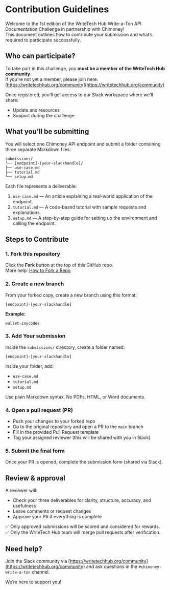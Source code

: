 # Contribution Guidelines

Welcome to the 1st edition of the WriteTech Hub Write-a-Ton API Documentation Challenge in partnership with Chimoney!  
This document outlines how to contribute your submission and what’s required to participate successfully.

## Who can participate?

To take part in this challenge, you **must be a member of the WriteTech Hub community**.  
If you're not yet a member, please join here: [https://writetechhub.org/community](https://writetechhub.org/community)

Once registered, you’ll get access to our Slack workspace where we’ll share:
- Update and resources
- Support during the challenge

## What you’ll be submitting

You will select one Chimoney API endpoint and submit a folder containing three separate Markdown files:

```
submissions/
└── [endpoint]-[your-slackhandle]/
├── use-case.md
├── tutorial.md
└── setup.md
```

Each file represents a deliverable:

1. `use-case.md` — An article explaining a real-world application of the endpoint.
2. `tutorial.md` — A code-based tutorial with sample requests and explanations.
3. `setup.md` — A step-by-step guide for setting up the environment and calling the endpoint.

## Steps to Contribute

### 1. Fork this repository

Click the **Fork** button at the top of this GitHub repo.  
More help: [How to Fork a Repo](https://docs.github.com/en/get-started/quickstart/fork-a-repo)

### 2. Create a new branch

From your forked copy, create a new branch using this format:

`[endpoint]-[your-slackhandle]`

**Example:**  

`wallet-zaycodes`

### 3. Add Your submission

Inside the `submissions/` directory, create a folder named:  

`[endpoint]-[your-slackhandle]`

Inside your folder, add:

- `use-case.md`
- `tutorial.md`
- `setup.md`

Use plain Markdown syntax. No PDFs, HTML, or Word documents.

### 4. Open a pull request (PR)

- Push your changes to your forked repo
- Go to the original repository and open a PR to the `main` branch
- Fill in the provided Pull Request template
- Tag your assigned reviewer (this will be shared with you in Slack)

### 5. Submit the final form

Once your PR is opened, complete the submission form (shared via Slack).  

## Review & approval

A reviewer will:

- Check your three deliverables for clarity, structure, accuracy, and usefulness
- Leave comments or request changes
- Approve your PR if everything is complete

✅ Only approved submissions will be scored and considered for rewards.  
✅ Only the WriteTech Hub team will merge pull requests after verification.

## Need help?

Join the Slack community via [https://writetechhub.org/community](https://writetechhub.org/community) and ask questions in the `#chimoney-write-a-ton` channel.

We’re here to support you!
